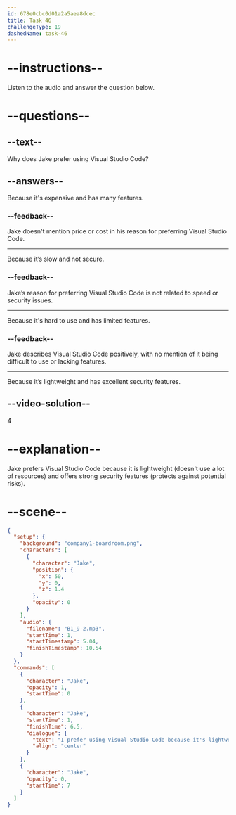 ```yaml
---
id: 678e0cbc0d01a2a5aea8dcec
title: Task 46
challengeType: 19
dashedName: task-46
---
```


<!-- (audio) Jake: I prefer using Visual Studio Code because it's lightweight and has excellent security features. -->

# --instructions--

Listen to the audio and answer the question below.

# --questions--

## --text--

Why does Jake prefer using Visual Studio Code?

## --answers--

Because it's expensive and has many features.

### --feedback--

Jake doesn't mention price or cost in his reason for preferring Visual Studio Code.

---

Because it’s slow and not secure.

### --feedback--

Jake’s reason for preferring Visual Studio Code is not related to speed or security issues.

---

Because it's hard to use and has limited features.

### --feedback--

Jake describes Visual Studio Code positively, with no mention of it being difficult to use or lacking features.

---

Because it’s lightweight and has excellent security features.

## --video-solution--

4

# --explanation--

Jake prefers Visual Studio Code because it is lightweight (doesn't use a lot of resources) and offers strong security features (protects against potential risks).

# --scene--

```json
{
  "setup": {
    "background": "company1-boardroom.png",
    "characters": [
      {
        "character": "Jake",
        "position": {
          "x": 50,
          "y": 0,
          "z": 1.4
        },
        "opacity": 0
      }
    ],
    "audio": {
      "filename": "B1_9-2.mp3",
      "startTime": 1,
      "startTimestamp": 5.04,
      "finishTimestamp": 10.54
    }
  },
  "commands": [
    {
      "character": "Jake",
      "opacity": 1,
      "startTime": 0
    },
    {
      "character": "Jake",
      "startTime": 1,
      "finishTime": 6.5,
      "dialogue": {
        "text": "I prefer using Visual Studio Code because it's lightweight and has excellent security features.",
        "align": "center"
      }
    },
    {
      "character": "Jake",
      "opacity": 0,
      "startTime": 7
    }
  ]
}
```
